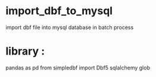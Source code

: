 # import_dbf_to_mysql
import dbf file into mysql database in batch process


# library :
pandas as pd
from simpledbf import Dbf5
sqlalchemy
glob
